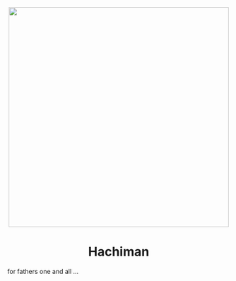 <div align="center">
  <img width="498"src="https://i.pinimg.com/originals/40/07/4a/40074ab66409266ab72df768ac812466.gif">
</div>
<h1 align="center">Hachiman</h1>
for fathers one and all ...
